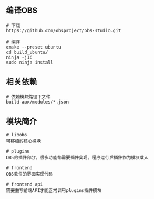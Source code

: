 ## 编译OBS
~~~
# 下载
https://github.com/obsproject/obs-studio.git

# 编译
cmake --preset ubuntu
cd build_ubuntu/
ninja -j16
sudo ninja install
~~~

## 相关依赖
~~~
# 依赖模块路径下文件
build-aux/modules/*.json
~~~

## 模块简介
~~~
# libobs
可移植的核心模块

# plugins
OBS的插件部分，很多功能都需要插件实现，程序运行后插件作为模块载入

# frontend
OBS软件的界面实现代码

# frontend api
需要重写前端API才能正常调用plugins插件模块
~~~

